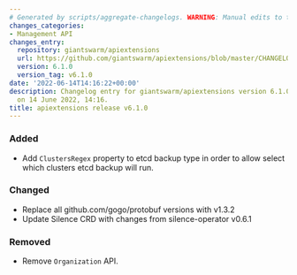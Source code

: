 ```yaml
---
# Generated by scripts/aggregate-changelogs. WARNING: Manual edits to this files will be overwritten.
changes_categories:
- Management API
changes_entry:
  repository: giantswarm/apiextensions
  url: https://github.com/giantswarm/apiextensions/blob/master/CHANGELOG.md#610---2022-06-14
  version: 6.1.0
  version_tag: v6.1.0
date: '2022-06-14T14:16:22+00:00'
description: Changelog entry for giantswarm/apiextensions version 6.1.0, published
  on 14 June 2022, 14:16.
title: apiextensions release v6.1.0
---
```


### Added
- Add `ClustersRegex` property to etcd backup type in order to allow select which clusters etcd backup will run.
### Changed
- Replace all github.com/gogo/protobuf versions with v1.3.2
- Update Silence CRD with changes from silence-operator v0.6.1
### Removed
- Remove `Organization` API.
